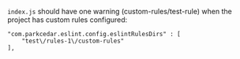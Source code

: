 `index.js` should have one warning (custom-rules/test-rule) when the project has custom rules configured:

```
"com.parkcedar.eslint.config.eslintRulesDirs" : [
	"test\/rules-1\/custom-rules"
],
```
